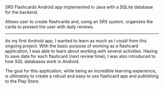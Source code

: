 SRS Flashcards
Android app implemented in Java with a SQLite database for the backend.

Allows user to create flashcards and, using an SRS system, organizes the cards to present the user with daily reviews.

----------------------------------------------------------

As my first Android app, I wanted to learn as much as I could from this ongoing project. With the basic purpose of 
working as a flashcard application, I was able to learn about working with several activities. Having to save data 
for each flashcard (next review time), I was also introduced to how SQL databases work in Android. 

The goal for this application, while being an incredible learning experience, is ultimately to create a robust and 
easy to use flashcard app and publishing to the Play Store.
